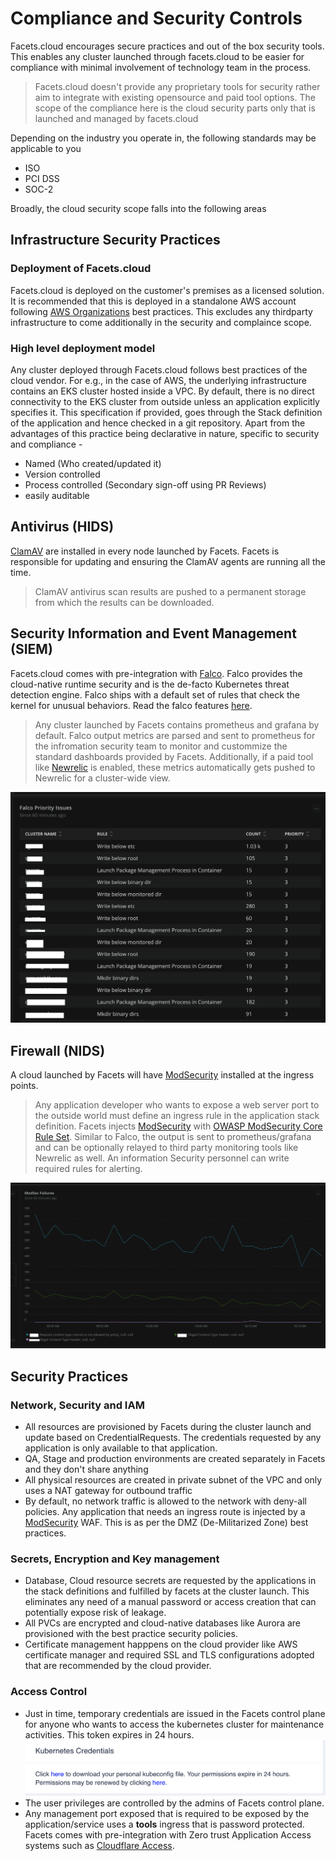 # Compliance and Security Controls

Facets.cloud encourages secure practices and out of the box security tools. This enables any cluster launched through facets.cloud
to be easier for compliance with minimal involvement of technology team in the process.
>Facets.cloud doesn't provide any proprietary tools for security rather aim to integrate with existing opensource and 
> paid tool options. The scope of the compliance here is the cloud security parts only that is launched and managed by facets.cloud

Depending on the industry you operate in, the following standards may be applicable to you
* ISO
* PCI DSS
* SOC-2

Broadly, the cloud security scope falls into the following areas

## Infrastructure Security Practices

### Deployment of Facets.cloud
Facets.cloud is deployed on the customer's premises as a licensed solution. It is recommended that
this is deployed in a standalone AWS account following [AWS Organizations](https://aws.amazon.com/organizations/) best practices. 
This excludes any thirdparty infrastructure to come additionally in the security and complaince scope.



### High level deployment model


Any cluster deployed through Facets.cloud follows best practices of the cloud vendor. For e.g., in the case of AWS, the 
underlying infrastructure contains an EKS cluster hosted inside a VPC. By default, there is no direct connectivity to the EKS 
cluster from outside unless an application explicitly specifies it. This specification if provided, goes through the Stack definition of the application
and hence checked in a git repository. Apart from the advantages of this practice being declarative in nature, specific to security and compliance - 
* Named (Who created/updated it)
* Version controlled 
* Process controlled (Secondary sign-off using PR Reviews)
* easily auditable 


## Antivirus (HIDS)

[ClamAV](https://www.clamav.net/) are installed in every node launched by Facets. Facets is responsible for updating and ensuring 
the ClamAV agents are running all the time. 
>ClamAV antivirus scan results are pushed to a permanent storage from which
the results can be downloaded.

## Security Information and Event Management (SIEM)
Facets.cloud comes with pre-integration with [Falco](https://falco.org/). Falco provides the cloud-native runtime security
and is the de-facto Kubernetes threat detection engine. Falco ships with a default set of rules that check the kernel for unusual behaviors. Read 
the falco features [here](https://falco.org/docs/). 

>Any cluster launched by Facets contains prometheus and grafana by default. Falco output metrics are parsed and sent to 
prometheus for the infromation security team to monitor and custommize the standard dashboards provided by Facets. 
Additionally, if a paid tool like [Newrelic](https://newrelic.com/) is enabled, these metrics automatically gets pushed to Newrelic for a cluster-wide view.

![Falco Dashboard](../media/falco.png)

## Firewall (NIDS)
A cloud launched by Facets will have [ModSecurity](https://github.com/SpiderLabs/ModSecurity) installed at the ingress points.
> Any application developer who wants to expose a web server port to the outside world must define an ingress rule in the 
> application stack definition. Facets injects [ModSecurity](https://github.com/SpiderLabs/ModSecurity) with [OWASP ModSecurity Core Rule Set](https://github.com/coreruleset/coreruleset). 
> Similar to Falco, the output is sent to prometheus/grafana and can be optionally relayed to third party monitoring tools like Newrelic as well. 
> An information Security personnel can write required rules for alerting.

![ModSec Dashboard](../media/modsec.png)

## Security Practices

### Network, Security and IAM

* All resources are provisioned by Facets during the cluster launch and update based on CredentialRequests. The credentials 
requested by any application is only available to that application.
* QA, Stage and production environments are created separately in Facets and they don't share anything
* All physical resources are created in private subnet of the VPC and only uses a NAT gateway for outbound traffic  
* By default, no network traffic is allowed to the network with deny-all policies. Any application that needs an ingress route
is injected by a [ModSecurity](https://github.com/SpiderLabs/ModSecurity) WAF. This is as per the DMZ (De-Militarized Zone)
best practices.   
  

### Secrets, Encryption and Key management


* Database, Cloud resource secrets are requested by the applications in the stack definitions and fulfilled by facets at the cluster launch. This eliminates any need
of a manual password or access creation that can potentially expose risk of leakage.
* All PVCs are encrypted and cloud-native databases like Aurora are provisioned with the best practice security policies.
* Certificate management happpens on the cloud provider like AWS certificate manager and required SSL and TLS configurations adopted that 
are recommended by the cloud provider.
  

### Access Control


* Just in time, temporary credentials are issued in the Facets control plane for anyone who wants to access the kubernetes
cluster for maintenance activities. This token expires in 24 hours.
  ![Access Token](../media/access.png) 
* The user privileges are controlled by the admins of Facets control plane.
* Any management port exposed that is required to be exposed by the application/service uses a **tools** ingress that is 
password protected. Facets comes with pre-integration with Zero trust Application Access systems such as [Cloudflare Access](https://www.cloudflare.com/teams/access/).
  


